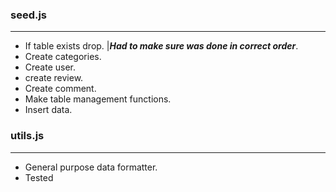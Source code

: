### **seed.js**

---

-   If table exists drop. |**_Had to make sure was done in correct order_**.
-   Create categories.
-   Create user.
-   create review.
-   Create comment.
-   Make table management functions.
-   Insert data.

### **utils.js**

---

-   General purpose data formatter.
-   Tested
